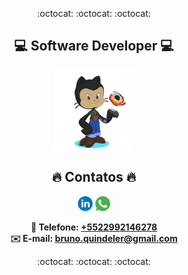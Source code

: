 <p align="center">
  :octocat: :octocat: :octocat:
</p>

<h2 align="center">💻 Software Developer 💻</h2>

<div align="center"><img align="center" width="130" height="130" src="/static/images/octocat.png"></div>


<h2 align="center">🔥 Contatos 🔥</h2>
<p align="center">
  <a href="https://linkedin.com/in/brunofq" target="_blank"><img src="/static/images/linkedin.png"></a>
  <a href="https://api.whatsapp.com/send?phone=5522992146278&text=Ol%C3%A1%2C%20Bruno%20Quindeler!!" target="_blank"><img src="/static/images/whatsapp.png"></a>
</p>

<p align="center">
  <strong>📱 Telefone: <a href="tel:+5522992146278"> +5522992146278 </a></strong>
  <br>
  <strong>✉️ E-mail: <a href="mailto:bruno.quindeler@gmail.com"> bruno.quindeler@gmail.com </a></strong>
</p>

<p align="center">
  :octocat: :octocat: :octocat:
</p>
